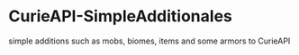 # CurieAPI-SimpleAdditionales
simple additions such as mobs, biomes, items and some armors to CurieAPI
